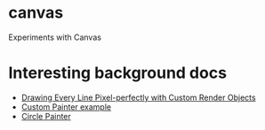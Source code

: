 # canvas

Experiments  with Canvas

# Interesting background docs

* [Drawing Every Line Pixel-perfectly with Custom Render Objects](https://medium.com/flutter-community/pure-flutterclock-face-every-line-customly-drawn-with-pixel-perfect-control-c27cba427801)
* [Custom Painter example](https://github.com/sbis04/custom_painter/blob/master/animate_polygons/lib/main.dart)
* [Circle Painter](https://github.com/FlutterOpen/flutter-canvas/blob/master/lib/circle/CirclePainter.dart)


